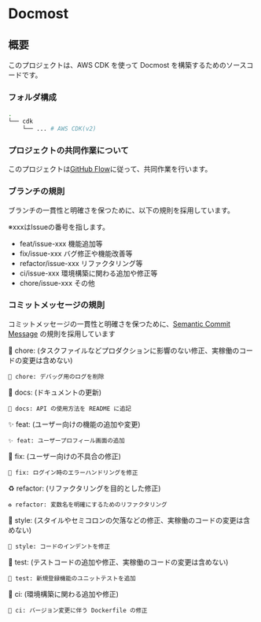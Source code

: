 # Docmost

## 概要
このプロジェクトは、AWS CDK を使って Docmost を構築するためのソースコードです。

### フォルダ構成

```sh
.
└── cdk
    └── ... # AWS CDK(v2)
```

### プロジェクトの共同作業について

このプロジェクトは[GitHub Flow](https://docs.github.com/ja/get-started/using-github/github-flow)に従って、共同作業を行います。

### ブランチの規則

ブランチの一貫性と明確さを保つために、以下の規則を採用しています。

※xxxはIssueの番号を指します。
- feat/issue-xxx 機能追加等
- fix/issue-xxx バグ修正や機能改善等
- refactor/issue-xxx リファクタリング等
- ci/issue-xxx 環境構築に関わる追加や修正等
- chore/issue-xxx その他

### コミットメッセージの規則

コミットメッセージの一貫性と明確さを保つために、[Semantic Commit Message](https://sparkbox.com/foundry/semantic_commit_messages) の規則を採用しています

:wrench: chore: (タスクファイルなどプロダクションに影響のない修正、実稼働のコードの変更は含めない)

    🔧 chore: デバッグ用のログを削除

:memo: docs: (ドキュメントの更新)

    📝 docs: API の使用方法を README に追記

:sparkles: feat: (ユーザー向けの機能の追加や変更)

    ✨ feat: ユーザープロフィール画面の追加

:bug: fix: (ユーザー向けの不具合の修正)

    🐛 fix: ログイン時のエラーハンドリングを修正

:recycle: refactor: (リファクタリングを目的とした修正)

    ♻️ refactor: 変数名を明確にするためのリファクタリング

:art: style: (スタイルやセミコロンの欠落などの修正、実稼働のコードの変更は含めない)

    🎨 style: コードのインデントを修正

:microscope: test: (テストコードの追加や修正、実稼働のコードの変更は含めない)

    🔬 test: 新規登録機能のユニットテストを追加

:construction_worker: ci: (環境構築に関わる追加や修正)

    👷 ci: バージョン変更に伴う Dockerfile の修正
